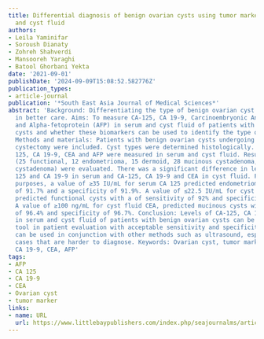 ```yaml
---
title: Differential diagnosis of benign ovarian cysts using tumor markers in serum
  and cyst fluid
authors:
- Leila Yaminifar
- Soroush Dianaty
- Zohreh Shahverdi
- Mansooreh Yaraghi
- Batool Ghorbani Yekta
date: '2021-09-01'
publishDate: '2024-09-09T15:08:52.582776Z'
publication_types:
- article-journal
publication: '*South East Asia Journal of Medical Sciences*'
abstract: 'Background: Differentiating the type of benign ovarian cyst can result
  in better care. Aims: To measure CA-125, CA 19-9, Carcinoembryonic Antigen (CEA)
  and Alpha-fetoprotein (AFP) in serum and cyst fluid of patients with benign ovarian
  cysts and whether these biomarkers can be used to identify the type of the cyst.
  Methods and materials: Patients with benign ovarian cysts undergoing laparoscopic
  cystectomy were included. Cyst types were determined histologically. Levels of CA
  125, CA 19-9, CEA and AFP were measured in serum and cyst fluid. Results: 98 cysts
  (25 functional, 12 endometrioma, 15 dermoid, 28 mucinous cystadenoma, 18 serous
  cystadenoma) were evaluated. There was a significant difference in levels of CA
  125 and CA 19-9 in serum and CA-125, CA 19-9 and CEA in cyst fluid. For diagnostic
  purposes, a value of ≥35 IU/mL for serum CA 125 predicted endometriomas with a sensitivity
  of 91.7% and a specificity of 91.9%. A value of ≤22.5 IU/mL for cyst fluid CA 19-9,
  predicted functional cysts with a of sensitivity of 92% and specificity of 95.2%.
  A value of ≥100 ng/mL for cyst fluid CEA, predicted mucinous cysts with a sensitivity
  of 96.4% and specificity of 96.7%. Conclusion: Levels of CA-125, CA 19-9 and CEA
  in serum and cyst fluid of patients with benign ovarian cysts can be used as a diagnostic
  tool in patient evaluation with acceptable sensitivity and specificity. This finding
  can be used in conjunction with other methods such as ultrasound, especially in
  cases that are harder to diagnose. Keywords: Ovarian cyst, tumor marker, CA 125,
  CA 19-9, CEA, AFP'
tags:
- AFP
- CA 125
- CA 19-9
- CEA
- Ovarian cyst
- tumor marker
links:
- name: URL
  url: https://www.littlebaypublishers.com/index.php/seajournalms/article/view/83
---
```

